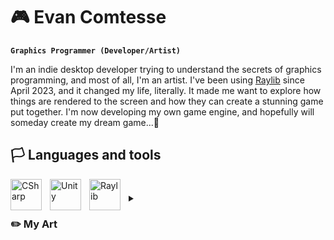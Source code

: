 # 🎮 Evan Comtesse

**`Graphics Programmer (Developer/Artist)`**

I'm an indie desktop developer trying to understand the secrets of graphics programming, and most of all, I'm an artist. 
I've been using [Raylib](https://www.raylib.com) since April 2023, and it changed my life, literally. It made me want to 
explore how things are rendered to the screen and how they can create a stunning game put together. 
I'm now developing my own game engine, and hopefully will someday create my dream game...👾

## 🏳️ Languages and tools

<img align="left" alt="CSharp" width="50px" style="padding-right:10px;" src="https://cdn.jsdelivr.net/gh/devicons/devicon@latest/icons/csharp/csharp-original.svg"/>
<img align="left" alt="Unity" width="50px" style="padding-right:10px;" src="https://cdn.jsdelivr.net/gh/devicons/devicon@latest/icons/unity/unity-original.svg"/>
<img align="left" alt="Raylib" width="50px" style="padding-right:10px;" src="https://github.com/raysan5/raylib/raw/master/logo/raylib_logo_animation.gif"/>

#

#

<details>
  <summary><h3>✏️ My Art</h3></summary>
  Art is something I believe should require a minimum amount of talent. Unfortunately, most "artists" these days don't even 
  try, they just call the pair of glasses laying on the counter art. That's what it is. So I decided to learn by myself, trying 
  to improve my technique each time, to learn from what I did wrong on the latter. My art consists of drawing real people with 
  the most realism possible, all that with only colored pencils. Now I don't have much pieces to be proud of, but trust me, 
  I'm working on something so big, it sure is going to be my best one ever. Stay tuned.
</details>
